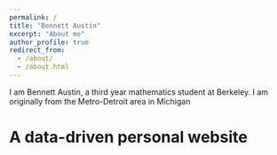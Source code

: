 ```yaml
---
permalink: /
title: "Bennett Austin"
excerpt: "About me"
author_profile: true
redirect_from: 
  - /about/
  - /about.html
---
```


I am Bennett Austin, a third year mathematics student at Berkeley. I am originally from the Metro-Detroit area in Michigan

A data-driven personal website
======
